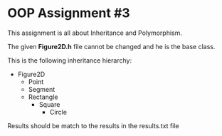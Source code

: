 # OOP Assignment #3

This assignment is all about Inheritance and Polymorphism.

The given **Figure2D.h** file cannot be changed and he is the base class.

This is the following inheritance hierarchy:

* Figure2D
  * Point
  * Segment
  * Rectangle
    * Square
      * Circle


Results should be match to the results in the results.txt file
